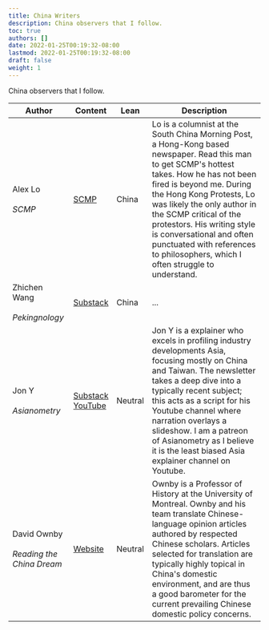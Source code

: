 ```yaml
---
title: China Writers
description: China observers that I follow.
toc: true
authors: []
date: 2022-01-25T00:19:32-08:00
lastmod: 2022-01-25T00:19:32-08:00
draft: false
weight: 1
---
```


China observers that I follow.

| Author | Content | Lean | Description |
|------|------|------|------|
| Alex Lo  <br></br> *SCMP* | [SCMP](https://www.scmp.com/author/alex-lo) | China | Lo is a columnist at the South China Morning Post, a Hong-Kong based newspaper. Read this man to get SCMP's hottest takes. How he has not been fired is beyond me. During the Hong Kong Protests, Lo was likely the only author in the SCMP critical of the protestors. His writing style is conversational and often punctuated with references to philosophers, which I often struggle to understand. |
| Zhichen Wang <br></br> *Pekingnology* | [Substack](https://pekingnology.substack.com/) | China | ... |
| Jon Y <br></br> *Asianometry* | [Substack](https://asianometry.substack.com/) <br> [YouTube](https://www.youtube.com/c/Asianometry) | Neutral | Jon Y is a explainer who excels in profiling industry developments Asia, focusing mostly on China and Taiwan. The newsletter takes a deep dive into a typically recent subject; this acts as a script for his Youtube channel where narration overlays a slideshow. I am a patreon of Asianometry as I believe it is the least biased Asia explainer channel on Youtube. |
| David Ownby <br></br> *Reading the China Dream* | [Website](https://www.readingthechinadream.com/) | Neutral | Ownby is a Professor of History at the University of Montreal. Ownby and his team translate Chinese-language opinion articles authored by respected Chinese scholars. Articles selected for translation are typically highly topical in China's domestic environment, and are thus a good barometer for the current prevailing Chinese domestic policy concerns. |
